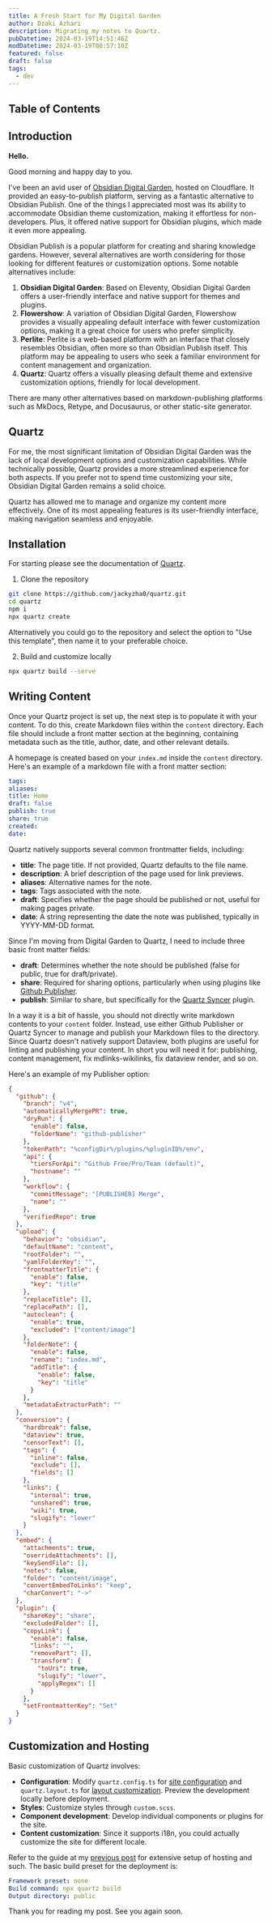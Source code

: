 ```yaml
---
title: A Fresh Start for My Digital Garden
author: Dzaki Azhari
description: Migrating my notes to Quartz.
pubDatetime: 2024-03-19T14:51:46Z
modDatetime: 2024-03-19T08:57:10Z
featured: false
draft: false
tags:
  - dev
---
```


## Table of Contents

## Introduction

**Hello.**

Good morning and happy day to you.

I've been an avid user of [Obsidian Digital Garden](https://dg-docs.ole.dev), hosted on Cloudflare. It provided an easy-to-publish platform, serving as a fantastic alternative to Obsidian Publish. One of the things I appreciated most was its ability to accommodate Obsidian theme customization, making it effortless for non-developers. Plus, it offered native support for Obsidian plugins, which made it even more appealing.

Obsidian Publish is a popular platform for creating and sharing knowledge gardens. However, several alternatives are worth considering for those looking for different features or customization options. Some notable alternatives include:

1. **Obsidian Digital Garden**: Based on Eleventy, Obsidian Digital Garden offers a user-friendly interface and native support for themes and plugins.
2. **Flowershow**: A variation of Obsidian Digital Garden, Flowershow provides a visually appealing default interface with fewer customization options, making it a great choice for users who prefer simplicity.
3. **Perlite**: Perlite is a web-based platform with an interface that closely resembles Obsidian, often more so than Obsidian Publish itself. This platform may be appealing to users who seek a familiar environment for content management and organization.
4. **Quartz**: Quartz offers a visually pleasing default theme and extensive customization options, friendly for local development.

There are many other alternatives based on markdown-publishing platforms such as MkDocs, Retype, and Docusaurus, or other static-site generator.

## Quartz

For me, the most significant limitation of Obsidian Digital Garden was the lack of local development options and customization capabilities. While technically possible, Quartz provides a more streamlined experience for both aspects. If you prefer not to spend time customizing your site, Obsidian Digital Garden remains a solid choice.

Quartz has allowed me to manage and organize my content more effectively. One of its most appealing features is its user-friendly interface, making navigation seamless and enjoyable.

## Installation

For starting please see the documentation of [Quartz](https://quartz.jzhao.xyz).

1. Clone the repository

```bash
git clone https://github.com/jackyzha0/quartz.git
cd quartz
npm i
npx quartz create
```

Alternatively you could go to the repository and select the option to "Use this template", then name it to your preferable choice.

2. Build and customize locally

```bash
npx quartz build --serve
```

## Writing Content

Once your Quartz project is set up, the next step is to populate it with your content. To do this, create Markdown files within the `content` directory. Each file should include a front matter section at the beginning, containing metadata such as the title, author, date, and other relevant details.

A homepage is created based on your `index.md` inside the `content` directory. Here's an example of a markdown file with a front matter section:

```yaml title="index.md"
tags:
aliases:
title: Home
draft: false
publish: true
share: true
created:
date:
```

Quartz natively supports several common frontmatter fields, including:

- **title**: The page title. If not provided, Quartz defaults to the file name.
- **description**: A brief description of the page used for link previews.
- **aliases**: Alternative names for the note.
- **tags**: Tags associated with the note.
- **draft**: Specifies whether the page should be published or not, useful for making pages private.
- **date**: A string representing the date the note was published, typically in YYYY-MM-DD format.

Since I'm moving from Digital Garden to Quartz, I need to include three basic front matter fields:

- **draft**: Determines whether the note should be published (false for public, true for draft/private).
- **share**: Required for sharing options, particularly when using plugins like [Github Publisher](https://obsidian-publisher.netlify.app/).
- **publish**: Similar to share, but specifically for the [Quartz Syncer](https://github.com/saberzero1/quartz-syncer) plugin.

In a way it is a bit of hassle, you should not directly write markdown contents to your `content` folder. Instead, use either Github Publisher or Quartz Syncer to manage and publish your Markdown files to the directory. Since Quartz doesn't natively support Dataview, both plugins are useful for linting and publishing your content. In short you will need it for: publishing, content management, fix mdlinks-wikilinks, fix dataview render, and so on.

Here's an example of my Publisher option:

```json title="Github Publisher Options"
{
  "github": {
    "branch": "v4",
    "automaticallyMergePR": true,
    "dryRun": {
      "enable": false,
      "folderName": "github-publisher"
    },
    "tokenPath": "%configDir%/plugins/%pluginID%/env",
    "api": {
      "tiersForApi": "Github Free/Pro/Team (default)",
      "hostname": ""
    },
    "workflow": {
      "commitMessage": "[PUBLISHER] Merge",
      "name": ""
    },
    "verifiedRepo": true
  },
  "upload": {
    "behavior": "obsidian",
    "defaultName": "content",
    "rootFolder": "",
    "yamlFolderKey": "",
    "frontmatterTitle": {
      "enable": false,
      "key": "title"
    },
    "replaceTitle": [],
    "replacePath": [],
    "autoclean": {
      "enable": true,
      "excluded": ["content/image"]
    },
    "folderNote": {
      "enable": false,
      "rename": "index.md",
      "addTitle": {
        "enable": false,
        "key": "title"
      }
    },
    "metadataExtractorPath": ""
  },
  "conversion": {
    "hardbreak": false,
    "dataview": true,
    "censorText": [],
    "tags": {
      "inline": false,
      "exclude": [],
      "fields": []
    },
    "links": {
      "internal": true,
      "unshared": true,
      "wiki": true,
      "slugify": "lower"
    }
  },
  "embed": {
    "attachments": true,
    "overrideAttachments": [],
    "keySendFile": [],
    "notes": false,
    "folder": "content/image",
    "convertEmbedToLinks": "keep",
    "charConvert": "->"
  },
  "plugin": {
    "shareKey": "share",
    "excludedFolder": [],
    "copyLink": {
      "enable": false,
      "links": "",
      "removePart": [],
      "transform": {
        "toUri": true,
        "slugify": "lower",
        "applyRegex": []
      }
    },
    "setFrontmatterKey": "Set"
  }
}
```

## Customization and Hosting

Basic customization of Quartz involves:

- **Configuration**: Modify `quartz.config.ts` for [site configuration](https://quartz.jzhao.xyz/configuration) and `quartz.layout.ts` for [layout customization](https://quartz.jzhao.xyz/layout). Preview the development locally before deployment.
- **Styles**: Customize styles through `custom.scss`.
- **Component development**: Develop individual components or plugins for the site.
- **Content customization**: Since it supports i18n, you could actually customize the site for different locale.

Refer to the guide at my [previous post](https://dzakiazhari.com/posts/publish-a-digital-garden-of-notes/.) for extensive setup of hosting and such. The basic build preset for the deployment is:

```yaml title="Build Preset"
Framework preset: none
Build command: npx quartz build
Output directory: public
```

Thank you for reading my post. See you again soon.
